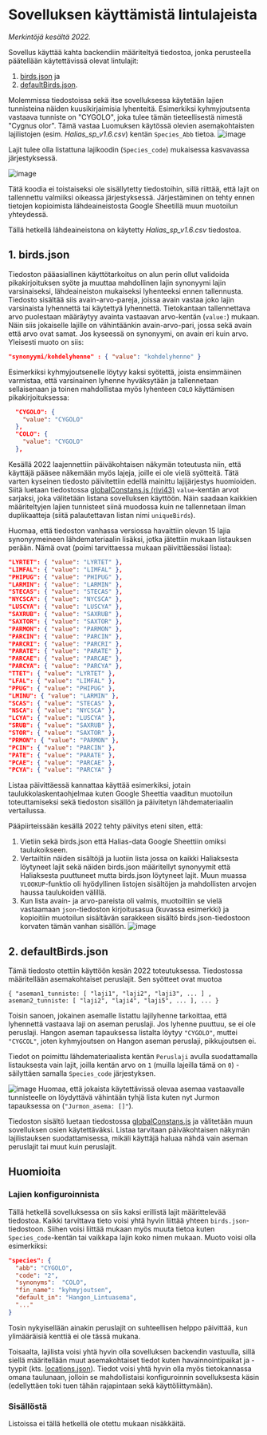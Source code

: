 # Sovelluksen käyttämistä lintulajeista

_Merkintöjä kesältä 2022._

Sovellus käyttää kahta backendiin määriteltyä tiedostoa, jonka perusteella päätellään käytettävissä olevat lintulajit: 
1. [birds.json](../../lintuasema-backend/application/birds.json) ja
2. [defaultBirds.json](../../lintuasema-backend/application/defaultBirds.json).

Molemmissa tiedostoissa sekä itse sovelluksessa käytetään lajien tunnisteina näiden kuusikirjaimisia lyhenteitä. Esimerkiksi kyhmyjoutsenta vastaava tunniste on "CYGOLO", joka tulee tämän tieteellisestä nimestä "Cygnus olor". Tämä vastaa Luomuksen käytössä olevien asemakohtaisten lajilistojen (esim. _Halias_sp_v1.6.csv_) kentän `Species_Abb` tietoa. 
![image](https://user-images.githubusercontent.com/47885648/176842971-6c828b67-75c6-481c-a552-2c27b8d1f482.png)

Lajit tulee olla listattuna lajikoodin (`Species_code`) mukaisessa kasvavassa järjestyksessä. 

![image](https://user-images.githubusercontent.com/47885648/176842793-03fa7b1f-38e9-41fe-89c4-9d621d1b82e4.png)

Tätä koodia ei toistaiseksi ole sisällytetty tiedostoihin, sillä riittää, että lajit on tallennettu valmiiksi oikeassa järjestyksessä. Järjestäminen on tehty ennen tietojen kopioimista lähdeaineistosta Google Sheetillä muun muotoilun yhteydessä.

Tällä hetkellä lähdeaineistona on käytetty _Halias_sp_v1.6.csv_ tiedostoa.

## 1. birds.json

Tiedoston pääasiallinen käyttötarkoitus on alun perin ollut validoida pikakirjoituksen syöte ja muuttaa mahdollinen lajin synonyymi lajin varsinaiseksi, lähdeaineiston mukaiseksi lyhenteeksi ennen tallennusta. Tiedosto sisältää siis avain-arvo-pareja, joissa avain vastaa joko lajin varsinaista lyhennettä tai käytettyä lyhennettä. Tietokantaan tallennettava arvo puolestaan määräytyy avainta vastaavan arvo-kentän (`value:`) mukaan. Näin siis jokaiselle lajille on vähintäänkin avain-arvo-pari, jossa sekä avain että arvo ovat samat. Jos kyseessä on synonyymi, on avain eri kuin arvo. Yleisesti muoto on siis:

```json
"synonyymi/kohdelyhenne" : { "value": "kohdelyhenne" }
```

Esimerkiksi kyhmyjoutsenelle löytyy kaksi syötettä, joista ensimmäinen varmistaa, että varsinainen lyhenne hyväksytään ja tallennetaan sellaisenaan ja toinen mahdollistaa myös lyhenteen `COLO` käyttämisen pikakirjoituksessa:
```json
  "CYGOLO": {
    "value": "CYGOLO"
  },
  "COLO": {
    "value": "CYGOLO"
  },
```

Kesällä 2022 laajennettiin päiväkohtaisen näkymän toteutusta niin, että käyttäjä pääsee näkemään myös lajeja, joille ei ole vielä syötteitä. Tätä varten kyseinen tiedosto päivitettiin edellä mainittu lajijärjestys huomioiden. Siitä luetaan tiedostossa [globalConstans.js (rivi43)](https://github.com/luomus/lintuasemasovellus/blob/20a7be89f50924d2cf404e467dcdc0f5bef39c3c/frontend/src/globalConstants.js#L43) `value`-kentän arvot sarjaksi, joka välitetään listana sovelluksen käyttöön. Näin saadaan kaikkien määriteltyjen lajien tunnisteet siinä muodossa kuin ne tallennetaan ilman duplikaatteja (siitä palautettavan listan nimi `uniqueBirds`).

Huomaa, että tiedoston vanhassa versiossa havaittiin olevan 15 lajia synonyymeineen lähdemateriaalin lisäksi, jotka jätettiin mukaan listauksen perään. Nämä ovat (poimi tarvittaessa mukaan päivittäessäsi listaa):
```json
"LYRTET": { "value": "LYRTET" },
"LIMFAL": { "value": "LIMFAL" },
"PHIPUG": { "value": "PHIPUG" },
"LARMIN": { "value": "LARMIN" },
"STECAS": { "value": "STECAS" },
"NYCSCA": { "value": "NYCSCA" },
"LUSCYA": { "value": "LUSCYA" },
"SAXRUB": { "value": "SAXRUB" },
"SAXTOR": { "value": "SAXTOR" },
"PARMON": { "value": "PARMON" },
"PARCIN": { "value": "PARCIN" },
"PARCRI": { "value": "PARCRI" },
"PARATE": { "value": "PARATE" },
"PARCAE": { "value": "PARCAE" },
"PARCYA": { "value": "PARCYA" },
"TTET": { "value": "LYRTET" },
"LFAL": { "value": "LIMFAL" },
"PPUG": { "value": "PHIPUG" },
"LMINU": { "value": "LARMIN" },
"SCAS": { "value": "STECAS" },
"NSCA": { "value": "NYCSCA" },
"LCYA": { "value": "LUSCYA" },
"SRUB": { "value": "SAXRUB" },
"STOR": { "value": "SAXTOR" },
"PRMON": { "value": "PARMON" },
"PCIN": { "value": "PARCIN" },
"PATE": { "value": "PARATE" },
"PCAE": { "value": "PARCAE" },
"PCYA": { "value": "PARCYA" }
```

Listaa päivittäessä kannattaa käyttää esimerkiksi, jotain taulukkolaskentaohjelmaa kuten Google Sheettia vaaditun muotoilun toteuttamiseksi sekä tiedoston sisällön ja päivitetyn lähdemateriaalin vertailussa. 

Pääpiirteissään kesällä 2022 tehty päivitys eteni siten, että:
1. Vietiin sekä birds.json että Halias-data Google Sheettiin omiksi taulukoikseen.
2. Vertailtiin näiden sisältöjä ja luotiin lista jossa on kaikki Haliaksesta löytyneet lajit sekä näiden birds.json määritellyt synonyymit että Haliaksesta puuttuneet mutta birds.json löytyneet lajit. Muun muassa `VLOOKUP`-funktio oli hyödyllinen listojen sisältöjen ja mahdollisten arvojen haussa taulukoiden välillä.
3. Kun lista avain- ja arvo-pareista oli valmis, muotoiltiin se vielä vastaamaan `json`-tiedoston kirjoitusasua (kuvassa esimerkki) ja kopioitiin muotoilun sisältävän sarakkeen sisältö birds.json-tiedostoon korvaten tämän vanhan sisällön.
![image](https://user-images.githubusercontent.com/47885648/176877900-7c9a9a96-6bdd-436d-b30b-8d54365d1d39.png)

## 2. defaultBirds.json

Tämä tiedosto otettiin käyttöön kesän 2022 toteutuksessa. Tiedostossa määritellään asemakohtaiset peruslajit. Sen syötteet ovat muotoa
```
{ "aseman1_tunniste: [ "laji1", "laji2", "laji3", ... ] , aseman2_tunniste: [ "laji2", "laji4", "laji5", ... ], ... }
```

Toisin sanoen, jokainen asemalle listattu lajilyhenne tarkoittaa, että lyhennettä vastaava laji on aseman peruslaji. Jos lyhenne puuttuu, se ei ole peruslaji. Hangon aseman tapauksessa listalta löytyy `"CYGOLO"`, muttei `"CYGCOL"`, joten kyhmyjoutsen on Hangon aseman peruslaji, pikkujoutsen ei.

Tiedot on poimittu lähdemateriaalista kentän `Peruslaji` avulla suodattamalla listauksesta vain lajit, joilla kentän arvo on `1` (muilla lajeilla tämä on `0`) - säilyttäen samalla `Species_code` järjestyksen.

![image](https://user-images.githubusercontent.com/47885648/176873860-f0d330bf-3950-4c1e-8ca3-95ed2f3bbdfc.png)
Huomaa, että jokaista käytettävissä olevaa asemaa vastaavalle tunnisteelle on löydyttävä vähintään tyhjä lista kuten nyt Jurmon tapauksessa on (`"Jurmon_asema: []"`).

Tiedoston sisältö luetaan tiedostossa [globalConstans.js](../../frontend/src/globalConstants.js) ja välitetään muun sovelluksen osien käytettäväksi. Listaa tarvitaan päiväkohtaisen näkymän lajilistauksen suodattamisessa, mikäli käyttäjä haluaa nähdä vain aseman peruslajit tai muut kuin peruslajit.

## Huomioita

### Lajien konfiguroinnista

Tällä hetkellä sovelluksessa on siis kaksi erillistä lajit määrittelevää tiedostoa. Kaikki tarvittava tieto voisi yhtä hyvin liittää yhteen `birds.json`-tiedostoon. Siihen voisi liittää mukaan myös muuta tietoa kuten `Species_code`-kentän tai vaikkapa lajin koko nimen mukaan. Muoto voisi olla esimerkiksi:
```json
"species": {
  "abb": "CYGOLO",
  "code": "2",
  "synonyms":  "COLO",
  "fin_name": "kyhmyjoutsen",
  "default_in": "Hangon_Lintuasema",
  "..."
}
```
Tosin nykyisellään ainakin peruslajit on suhteellisen helppo päivittää, kun ylimääräisiä kenttiä ei ole tässä mukana.

Toisaalta, lajilista voisi yhtä hyvin olla sovelluksen backendin vastuulla, sillä siellä määritellään muut asemakohtaiset tiedot kuten havainnointipaikat ja -tyypit (kts. [locations.json](../../lintuasema-backend/application/locations.json)). Tiedot voisi yhtä hyvin olla myös tietokannassa omana taulunaan, jolloin se mahdollistaisi konfiguroinnin sovelluksesta käsin (edellyttäen toki tuen tähän rajapintaan sekä käyttöliittymään).

### Sisällöstä

Listoissa ei tällä hetkellä ole otettu mukaan nisäkkäitä.
